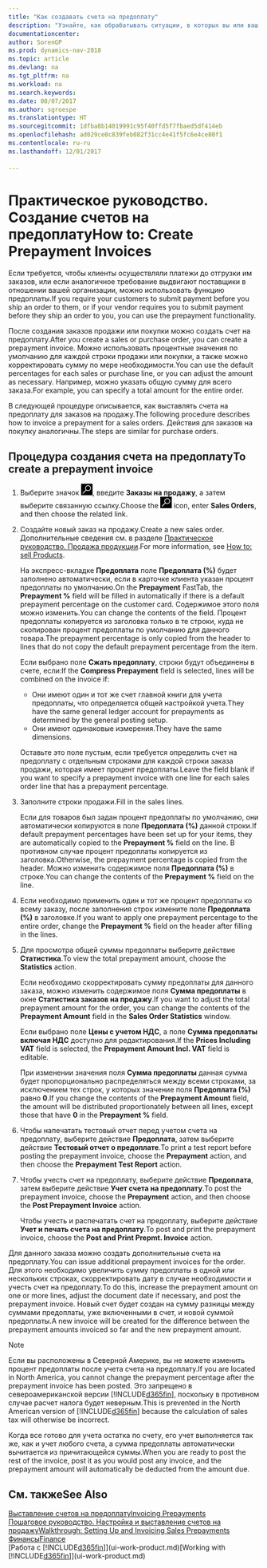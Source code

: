 ```yaml
---
title: "Как создавать счета на предоплату"
description: "Узнайте, как обрабатывать ситуации, в которых вы или ваш поставщик требует предоплату."
documentationcenter: 
author: SorenGP
ms.prod: dynamics-nav-2018
ms.topic: article
ms.devlang: na
ms.tgt_pltfrm: na
ms.workload: na
ms.search.keywords: 
ms.date: 08/07/2017
ms.author: sgroespe
ms.translationtype: HT
ms.sourcegitcommit: 1dfba8b14019991c95f40ffd5f7fbaed5df414eb
ms.openlocfilehash: ad029ce0c839feb082f31cc4e41f5fc6e4ce80f1
ms.contentlocale: ru-ru
ms.lasthandoff: 12/01/2017

---
```

# <a name="how-to-create-prepayment-invoices"></a><span data-ttu-id="e12d8-103">Практическое руководство. Создание счетов на предоплату</span><span class="sxs-lookup"><span data-stu-id="e12d8-103">How to: Create Prepayment Invoices</span></span>
<span data-ttu-id="e12d8-104">Если требуется, чтобы клиенты осуществляли платежи до отгрузки им заказов, или если аналогичное требование выдвигают поставщики в отношении вашей организации, можно использовать функцию предоплаты.</span><span class="sxs-lookup"><span data-stu-id="e12d8-104">If you require your customers to submit payment before you ship an order to them, or if your vendor requires you to submit payment before they ship an order to you, you can use the prepayment functionality.</span></span>  

<span data-ttu-id="e12d8-105">После создания заказов продажи или покупки можно создать счет на предоплату.</span><span class="sxs-lookup"><span data-stu-id="e12d8-105">After you create a sales or purchase order, you can create a prepayment invoice.</span></span> <span data-ttu-id="e12d8-106">Можно использовать процентные значения по умолчанию для каждой строки продажи или покупки, а также можно корректировать сумму по мере необходимости.</span><span class="sxs-lookup"><span data-stu-id="e12d8-106">You can use the default percentages for each sales or purchase line, or you can adjust the amount as necessary.</span></span> <span data-ttu-id="e12d8-107">Например, можно указать общую сумму для всего заказа.</span><span class="sxs-lookup"><span data-stu-id="e12d8-107">For example, you can specify a total amount for the entire order.</span></span>  

<span data-ttu-id="e12d8-108">В следующей процедуре описывается, как выставлять счета на предоплату для заказов на продажу.</span><span class="sxs-lookup"><span data-stu-id="e12d8-108">The following procedure describes how to invoice a prepayment for a sales orders.</span></span> <span data-ttu-id="e12d8-109">Действия для заказов на покупку аналогичны.</span><span class="sxs-lookup"><span data-stu-id="e12d8-109">The steps are similar for purchase orders.</span></span>  

## <a name="to-create-a-prepayment-invoice"></a><span data-ttu-id="e12d8-110">Процедура создания счета на предоплату</span><span class="sxs-lookup"><span data-stu-id="e12d8-110">To create a prepayment invoice</span></span>  
1. <span data-ttu-id="e12d8-111">Выберите значок ![Поиск страницы или отчета](media/ui-search/search_small.png "Значок поиска страницы или отчета"), введите **Заказы на продажу**, а затем выберите связанную ссылку.</span><span class="sxs-lookup"><span data-stu-id="e12d8-111">Choose the ![Search for Page or Report](media/ui-search/search_small.png "Search for Page or Report icon") icon, enter **Sales Orders**, and then choose the related link.</span></span>  
2. <span data-ttu-id="e12d8-112">Создайте новый заказ на продажу.</span><span class="sxs-lookup"><span data-stu-id="e12d8-112">Create a new sales order.</span></span> <span data-ttu-id="e12d8-113">Дополнительные сведения см. в разделе [Практическое руководство. Продажа продукции](sales-how-sell-products.md).</span><span class="sxs-lookup"><span data-stu-id="e12d8-113">For more information, see [How to: sell Products](sales-how-sell-products.md).</span></span>  

    <span data-ttu-id="e12d8-114">На экспресс-вкладке **Предоплата** поле **Предоплата (%)** будет заполнено автоматически, если в карточке клиента указан процент предоплаты по умолчанию.</span><span class="sxs-lookup"><span data-stu-id="e12d8-114">On the **Prepayment** FastTab, the **Prepayment %** field will be filled in automatically if there is a default prepayment percentage on the customer card.</span></span> <span data-ttu-id="e12d8-115">Содержимое этого поля можно изменить.</span><span class="sxs-lookup"><span data-stu-id="e12d8-115">You can change the contents of the field.</span></span> <span data-ttu-id="e12d8-116">Процент предоплаты копируется из заголовка только в те строки, куда не скопирован процент предоплаты по умолчанию для данного товара.</span><span class="sxs-lookup"><span data-stu-id="e12d8-116">The prepayment percentage is only copied from the header to lines that do not copy the default prepayment percentage from the item.</span></span>  

    <span data-ttu-id="e12d8-117">Если выбрано поле **Сжать предоплату**, строки будут объединены в счете, если:</span><span class="sxs-lookup"><span data-stu-id="e12d8-117">If the **Compress Prepayment** field is selected, lines will be combined on the invoice if:</span></span>  
    - <span data-ttu-id="e12d8-118">Они имеют один и тот же счет главной книги для учета предоплаты, что определяется общей настройкой учета.</span><span class="sxs-lookup"><span data-stu-id="e12d8-118">They have the same general ledger account for prepayments as determined by the general posting setup.</span></span>  
    - <span data-ttu-id="e12d8-119">Они имеют одинаковые измерения.</span><span class="sxs-lookup"><span data-stu-id="e12d8-119">They have the same dimensions.</span></span>  

    <span data-ttu-id="e12d8-120">Оставьте это поле пустым, если требуется определить счет на предоплату с отдельным строками для каждой строки заказа продажи, которая имеет процент предоплаты.</span><span class="sxs-lookup"><span data-stu-id="e12d8-120">Leave the field blank if you want to specify a prepayment invoice with one line for each sales order line that has a prepayment percentage.</span></span>  

3. <span data-ttu-id="e12d8-121">Заполните строки продажи.</span><span class="sxs-lookup"><span data-stu-id="e12d8-121">Fill in the sales lines.</span></span>  

    <span data-ttu-id="e12d8-122">Если для товаров был задан процент предоплаты по умолчанию, они автоматически копируются в поле **Предоплата (%)** данной строки.</span><span class="sxs-lookup"><span data-stu-id="e12d8-122">If default prepayment percentages have been set up for your items, they are automatically copied to the **Prepayment %** field on the line.</span></span> <span data-ttu-id="e12d8-123">В противном случае процент предоплаты копируется из заголовка.</span><span class="sxs-lookup"><span data-stu-id="e12d8-123">Otherwise, the prepayment percentage is copied from the header.</span></span> <span data-ttu-id="e12d8-124">Можно изменить содержимое поля **Предоплата (%)** в строке.</span><span class="sxs-lookup"><span data-stu-id="e12d8-124">You can change the contents of the **Prepayment %** field on the line.</span></span>  
4. <span data-ttu-id="e12d8-125">Если необходимо применить один и тот же процент предоплаты ко всему заказу, после заполнения строк измените поле **Предоплата (%)** в заголовке.</span><span class="sxs-lookup"><span data-stu-id="e12d8-125">If you want to apply one prepayment percentage to the entire order, change the **Prepayment %** field on the header after filling in the lines.</span></span>  
5. <span data-ttu-id="e12d8-126">Для просмотра общей суммы предоплаты выберите действие **Статистика**.</span><span class="sxs-lookup"><span data-stu-id="e12d8-126">To view the total prepayment amount, choose the **Statistics** action.</span></span>

    <span data-ttu-id="e12d8-127">Если необходимо скорректировать сумму предоплаты для данного заказа, можно изменить содержимое поля **Сумма предоплаты** в окне **Статистика заказов на продажу**.</span><span class="sxs-lookup"><span data-stu-id="e12d8-127">If you want to adjust the total prepayment amount for the order, you can change the contents of the **Prepayment Amount** field in the **Sales Order Statistics** window.</span></span>  

    <span data-ttu-id="e12d8-128">Если выбрано поле **Цены с учетом НДС**, а поле **Сумма предоплаты включая НДС** доступно для редактирования.</span><span class="sxs-lookup"><span data-stu-id="e12d8-128">If the **Prices Including VAT** field is selected, the **Prepayment Amount Incl. VAT** field is editable.</span></span>  

    <span data-ttu-id="e12d8-129">При изменении значения поля **Сумма предоплаты** данная сумма будет пропорционально распределяться между всеми строками, за исключением тех строк, у которых значение поля **Предоплата (%)** равно **0**.</span><span class="sxs-lookup"><span data-stu-id="e12d8-129">If you change the contents of the **Prepayment Amount** field, the amount will be distributed proportionately between all lines, except those that have **0** in the **Prepayment %** field.</span></span>  
6. <span data-ttu-id="e12d8-130">Чтобы напечатать тестовый отчет перед учетом счета на предоплату, выберите действие **Предоплата**, затем выберите действие **Тестовый отчет о предоплате**.</span><span class="sxs-lookup"><span data-stu-id="e12d8-130">To print a test report before posting the prepayment invoice, choose the **Prepayment** action, and then choose the **Prepayment Test Report** action.</span></span>  
7. <span data-ttu-id="e12d8-131">Чтобы учесть счет на предоплату, выберите действие **Предоплата**, затем выберите действие **Учет счета на предоплату**.</span><span class="sxs-lookup"><span data-stu-id="e12d8-131">To post the prepayment invoice, choose the **Prepayment** action, and then choose the **Post Prepayment Invoice** action.</span></span>  

    <span data-ttu-id="e12d8-132">Чтобы учесть и распечатать счет на предоплату, выберите действие **Учет и печать счета на предоплату**.</span><span class="sxs-lookup"><span data-stu-id="e12d8-132">To post and print the prepayment invoice, choose the **Post and Print Prepmt. Invoice** action.</span></span>  

<span data-ttu-id="e12d8-133">Для данного заказа можно создать дополнительные счета на предоплату.</span><span class="sxs-lookup"><span data-stu-id="e12d8-133">You can issue additional prepayment invoices for the order.</span></span> <span data-ttu-id="e12d8-134">Для этого необходимо увеличить сумму предоплаты в одной или нескольких строках, скорректировать дату в случае необходимости и учесть счет на предоплату.</span><span class="sxs-lookup"><span data-stu-id="e12d8-134">To do this, increase the prepayment amount on one or more lines, adjust the document date if necessary, and post the prepayment invoice.</span></span> <span data-ttu-id="e12d8-135">Новый счет будет создан на сумму разницы между суммами предоплаты, уже включенными в счет, и новой суммой предоплаты.</span><span class="sxs-lookup"><span data-stu-id="e12d8-135">A new invoice will be created for the difference between the prepayment amounts invoiced so far and the new prepayment amount.</span></span>  

> [!NOTE]  
>  <span data-ttu-id="e12d8-136">Если вы расположены в Северной Америке, вы не можете изменить процент предоплаты после учета счета на предоплату.</span><span class="sxs-lookup"><span data-stu-id="e12d8-136">If you are located in North America, you cannot change the prepayment percentage after the prepayment invoice has been posted.</span></span> <span data-ttu-id="e12d8-137">Это запрещено в североамериканской версии [!INCLUDE[d365fin](includes/d365fin_md.md)], поскольку в противном случае расчет налога будет неверным.</span><span class="sxs-lookup"><span data-stu-id="e12d8-137">This is prevented in the North American version of [!INCLUDE[d365fin](includes/d365fin_md.md)] because the calculation of sales tax will otherwise be incorrect.</span></span>  

 <span data-ttu-id="e12d8-138">Когда все готово для учета остатка по счету, его учет выполняется так же, как и учет любого счета, а сумма предоплаты автоматически вычитается из причитающейся суммы.</span><span class="sxs-lookup"><span data-stu-id="e12d8-138">When you are ready to post the rest of the invoice, post it as you would post any invoice, and the prepayment amount will automatically be deducted from the amount due.</span></span>  

## <a name="see-also"></a><span data-ttu-id="e12d8-139">См. также</span><span class="sxs-lookup"><span data-stu-id="e12d8-139">See Also</span></span>  
[<span data-ttu-id="e12d8-140">Выставление счетов на предоплату</span><span class="sxs-lookup"><span data-stu-id="e12d8-140">Invoicing Prepayments</span></span>](finance-invoice-prepayments.md)  
[<span data-ttu-id="e12d8-141">Пошаговое руководство. Настройка и выставление счетов на продажу</span><span class="sxs-lookup"><span data-stu-id="e12d8-141">Walkthrough: Setting Up and Invoicing Sales Prepayments</span></span>](walkthrough-setting-up-and-invoicing-sales-prepayments.md)  
[<span data-ttu-id="e12d8-142">Финансы</span><span class="sxs-lookup"><span data-stu-id="e12d8-142">Finance</span></span>](finance.md)  
<span data-ttu-id="e12d8-143">[Работа с [!INCLUDE[d365fin](includes/d365fin_md.md)]](ui-work-product.md)</span><span class="sxs-lookup"><span data-stu-id="e12d8-143">[Working with [!INCLUDE[d365fin](includes/d365fin_md.md)]](ui-work-product.md)</span></span>

